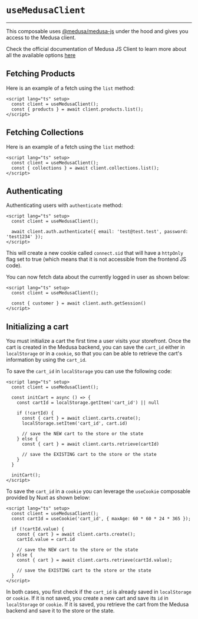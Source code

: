 # `useMedusaClient`

---

This composable uses [@medusa/medusa-js](https://www.npmjs.com/package/@medusajs/medusa-js) under the hood and gives you access to the Medusa client.

Check the official documentation of Medusa JS Client to learn more about all the available options [here](https://docs.medusajs.com/js-client/overview/)

## Fetching Products

Here is an example of a fetch using the `list` method:

```vue
<script lang="ts" setup>
  const client = useMedusaClient();
  const { products } = await client.products.list();
</script>
```

## Fetching Collections

Here is an example of a fetch using the `list` method:

```vue
<script lang="ts" setup>
  const client = useMedusaClient();
  const { collections } = await client.collections.list();
</script>
```

## Authenticating

Authenticating users with `authenticate` method:

```vue
<script lang="ts" setup>
  const client = useMedusaClient();

  await client.auth.authenticate({ email: 'test@test.test', password: 'test1234' });
</script>
```

This will create a new cookie called `connect.sid` that will have a `httpOnly` flag set to true (which means that it is not accessible from the frontend JS code).

You can now fetch data about the currently logged in user as shown below:

```vue
<script lang="ts" setup>
  const client = useMedusaClient();

  const { customer } = await client.auth.getSession()
</script>
```

## Initializing a cart

You must initialize a cart the first time a user visits your storefront. Once the cart is created in the Medusa backend, you can save the `cart_id` either in `localStorage` or in a `cookie`, so that you can be able to retrieve the cart's information by using the `cart_id`.

To save the `cart_id` in `localStorage` you can use the following code:

```vue
<script lang="ts" setup>
  const client = useMedusaClient();
  
  const initCart = async () => {
    const cartId = localStorage.getItem('cart_id') || null
    
    if (!cartId) {
      const { cart } = await client.carts.create();
      localStorage.setItem('cart_id', cart.id)
      
      // save the NEW cart to the store or the state
    } else {
      const { cart } = await client.carts.retrieve(cartId)
      
      // save the EXISTING cart to the store or the state
    }
  }
  
  initCart();
</script>
```

To save the `cart_id` in a `cookie` you can leverage the `useCookie` composable provided by Nuxt as shown below:

```vue
<script lang="ts" setup>
  const client = useMedusaClient();
  const cartId = useCookie('cart_id', { maxAge: 60 * 60 * 24 * 365 });
  
  if (!cartId.value) {
    const { cart } = await client.carts.create();
    cartId.value = cart.id

    // save the NEW cart to the store or the state
  } else {
    const { cart } = await client.carts.retrieve(cartId.value);

    // save the EXISTING cart to the store or the state
  }
</script>
```

In both cases, you first check if the `cart_id` is already saved in `localStorage` or `cookie`. If it is not saved, you create a new cart and save its `id` in `localStorage` or `cookie`. If it is saved, you retrieve the cart from the Medusa backend and save it to the store or the state. 
